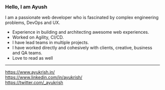 ### Hello, I am Ayush


I am a passionate web developer who is fascinated by complex engineering problems, DevOps and UX.

* Experience in building and architecting awesome web experiences.
* Worked on Agility, CI/CD.
* I have lead teams in multiple projects.
* I have worked directly and cohesively with clients, creative, business and QA teams.
* Love to read as well

<!---
ayukrish/ayukrish is a ✨ special ✨ repository because its `README.md` (this file) appears on your GitHub profile.
You can click the Preview link to take a look at your changes.
--->
- - - -

https://www.ayukrish.in/ <br />
https://www.linkedin.com/in/ayukrish/ <br />
https://twitter.com/_ayukrish 
